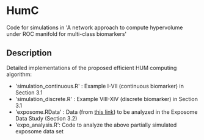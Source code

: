 # HumC
Code for simulations in 'A network approach to compute hypervolume under ROC manifold for multi-class biomarkers'

## Description
Detailed implementations of the proposed efficient HUM computing algorithm:
- 'simulation_continuous.R' :  Example I-VII (continuous biomarker) in Section 3.1
- 'simulation_discrete.R' :  Example VIII-XIV (discrete biomarker) in Section 3.1 
- 'exposome.RData' :  Data (from [this link](https://github.com/isglobal-exposomeHub/ExposomeDataChallenge2021.git)) to be analyzed in the Exposome Data Study (Section 3.2)
- 'expo_analysis.R': Code to analyze the above partially simulated exposome data set
